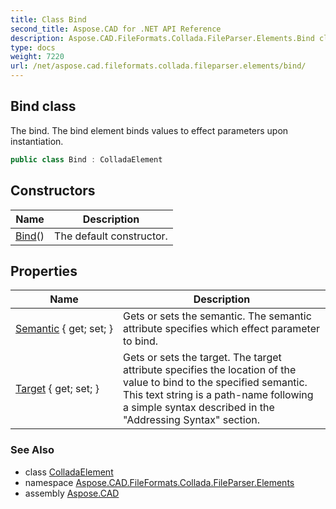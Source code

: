 ```yaml
---
title: Class Bind
second_title: Aspose.CAD for .NET API Reference
description: Aspose.CAD.FileFormats.Collada.FileParser.Elements.Bind class. The bind. The bind element binds values to effect parameters upon instantiation
type: docs
weight: 7220
url: /net/aspose.cad.fileformats.collada.fileparser.elements/bind/
---
```

## Bind class

The bind. The bind element binds values to effect parameters upon instantiation.

```csharp
public class Bind : ColladaElement
```

## Constructors

| Name | Description |
| --- | --- |
| [Bind](bind/)() | The default constructor. |

## Properties

| Name | Description |
| --- | --- |
| [Semantic](../../aspose.cad.fileformats.collada.fileparser.elements/bind/semantic/) { get; set; } | Gets or sets the semantic. The semantic attribute specifies which effect parameter to bind. |
| [Target](../../aspose.cad.fileformats.collada.fileparser.elements/bind/target/) { get; set; } | Gets or sets the target. The target attribute specifies the location of the value to bind to the specified semantic. This text string is a path-name following a simple syntax described in the "Addressing Syntax" section. |

### See Also

* class [ColladaElement](../colladaelement/)
* namespace [Aspose.CAD.FileFormats.Collada.FileParser.Elements](../../aspose.cad.fileformats.collada.fileparser.elements/)
* assembly [Aspose.CAD](../../)



